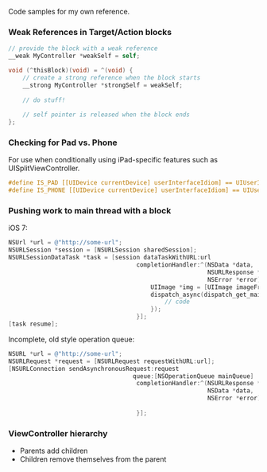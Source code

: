 Code samples for my own reference.

### Weak References in Target/Action blocks


```objectivec
// provide the block with a weak reference
__weak MyController *weakSelf = self;

void (^thisBlock)(void) = ^(void) {
    // create a strong reference when the block starts
    __strong MyController *strongSelf = weakSelf;
    
    // do stuff!
    
    // self pointer is released when the block ends
};
```

### Checking for Pad vs. Phone

For use when conditionally using iPad-specific features such as UISplitViewController.

```objectivec
#define IS_PAD [[UIDevice currentDevice] userInterfaceIdiom] == UIUserInterfaceIdiomPad
#define IS_PHONE [[UIDevice currentDevice] userInterfaceIdiom] == UIUserInterfaceIdiomPhone
```

### Pushing work to main thread with a block

iOS 7:

```objectivec
NSUrl *url = @"http://some-url";
NSURLSession *session = [NSURLSession sharedSession];
NSURLSessionDataTask *task = [session dataTaskWithURL:url
                                    completionHandler:^(NSData *data,
                                                        NSURLResponse *response,
                                                        NSError *error) {
                                        UIImage *img = [UIImage imageFromData:data];
                                        dispatch_async(dispatch_get_main_queue(), ^{
                                            // code
                                        });
                                    }];
[task resume];
```

Incomplete, old style operation queue:

```objectivec
NSURL *url = @"http://some-url";
NSURLRequest *request = [NSURLRequest requestWithURL:url];
[NSURLConnection sendAsynchronousRequest:request
                                   queue:[NSOperationQueue mainQueue]
                                    completionHandler:^(NSURLResponse *response,
                                                        NSData *data,
                                                        NSError *error) {
                                        
                                    }];
```

### ViewController hierarchy

* Parents add children
* Children remove themselves from the parent
